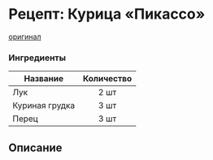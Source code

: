 # Рецепт: Курица «Пикассо»
[оригинал](https://eda.ru/recepty/osnovnye-blyuda/kurica-pikasso-25902)

### Ингредиенты
| Название        	| Количество    |
| -------------   	|:-------------:|
| Лук 				| 2 шт 			|
| Куриная грудка 	| 3 шт     		|
| Перец				| 3 шт    		|


## Описание
